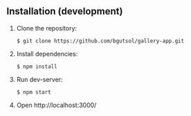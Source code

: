 ## Installation (development)

1. Clone the repository:
    ```
    $ git clone https://github.com/bgutsol/gallery-app.git
    ```
2. Install dependencies:
    ```
    $ npm install
    ```
3. Run dev-server:
    ```
    $ npm start
    ```
4. Open http://localhost:3000/
